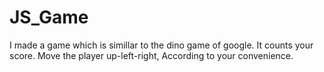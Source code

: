 # JS_Game

I made a game which is simillar to the dino game of google.
It counts your score.
Move the player up-left-right, According to your convenience.
